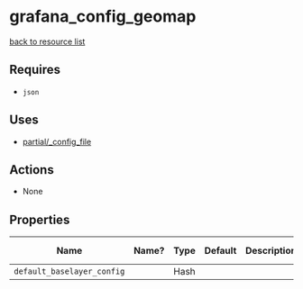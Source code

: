 # grafana_config_geomap

[back to resource list](https://github.com/sous-chefs/grafana#resources)

## Requires

- `json`

## Uses

- [partial/_config_file](partial/_config_file.md)

## Actions

- None

## Properties

| Name                       | Name? | Type | Default | Description | Allowed Values |
| -------------------------- | ----- | ---- | ------- | ----------- | -------------- |
| `default_baselayer_config` |       | Hash |         |             |                |
